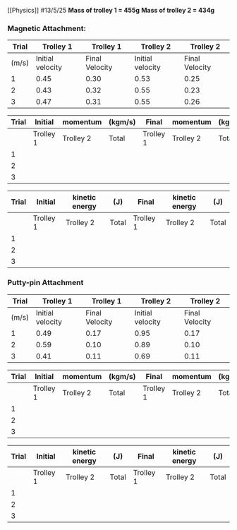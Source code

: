 [[Physics]]
#13/5/25 
**Mass of trolley 1 = 455g**
**Mass of trolley 2 = 434g**
### Magnetic Attachment:

| Trial | Trolley 1        | Trolley 1      | Trolley 2        | Trolley 2      |
| ----- | ---------------- | -------------- | ---------------- | -------------- |
| (m/s) | Initial velocity | Final Velocity | Initial velocity | Final Velocity |
| 1     | 0.45             | 0.30           | 0.53             | 0.25           |
| 2     | 0.43             | 0.32           | 0.55             | 0.23           |
| 3     | 0.47             | 0.31           | 0.55             | 0.26           |

| Trial | Initial   | momentum  | (kgm/s) | Final     | momentum  | (kgm/s) |
| ----- | --------- | --------- | ------- | --------- | --------- | ------- |
|       | Trolley 1 | Trolley 2 | Total   | Trolley 1 | Trolley 2 | Total   |
| 1     |           |           |         |           |           |         |
| 2     |           |           |         |           |           |         |
| 3     |           |           |         |           |           |         |

| Trial | Initial   | kinetic energy | (J)   | Final     | kinetic energy | (J)   |
| ----- | --------- | -------------- | ----- | --------- | -------------- | ----- |
|       | Trolley 1 | Trolley 2      | Total | Trolley 1 | Trolley 2      | Total |
| 1     |           |                |       |           |                |       |
| 2     |           |                |       |           |                |       |
| 3     |           |                |       |           |                |       |
### Putty-pin Attachment

| Trial | Trolley 1        | Trolley 1      | Trolley 2        | Trolley 2      |
| ----- | ---------------- | -------------- | ---------------- | -------------- |
| (m/s) | Initial velocity | Final Velocity | Initial velocity | Final Velocity |
| 1     | 0.49             | 0.17           | 0.95             | 0.17           |
| 2     | 0.59             | 0.10           | 0.89             | 0.10           |
| 3     | 0.41             | 0.11           | 0.69             | 0.11           |

| Trial | Initial   | momentum  | (kgm/s) | Final     | momentum  | (kgm/s) |
| ----- | --------- | --------- | ------- | --------- | --------- | ------- |
|       | Trolley 1 | Trolley 2 | Total   | Trolley 1 | Trolley 2 | Total   |
| 1     |           |           |         |           |           |         |
| 2     |           |           |         |           |           |         |
| 3     |           |           |         |           |           |         |

| Trial | Initial   | kinetic energy | (J)   | Final     | kinetic energy | (J)   |
| ----- | --------- | -------------- | ----- | --------- | -------------- | ----- |
|       | Trolley 1 | Trolley 2      | Total | Trolley 1 | Trolley 2      | Total |
| 1     |           |                |       |           |                |       |
| 2     |           |                |       |           |                |       |
| 3     |           |                |       |           |                |       |